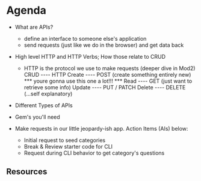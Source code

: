 # Agenda
- What are APIs?
    - define an interface to someone else's application
    - send requests (just like we do in the browser) and get data back
- High level HTTP and HTTP Verbs; How those relate to CRUD
    - HTTP is the protocol we use to make requests (deeper dive in Mod2)
    CRUD ---- HTTP 
    Create ---- POST (create something entirely new)
    *** youre gonna use this one a lot!!! *** Read ---- GET (just want to retrieve some info)
    Update ---- PUT / PATCH 
    Delete ---- DELETE (...self explanatory)

- Different Types of APIs
- Gem's you'll need
- Make requests in our little jeopardy-ish app. Action Items (AIs) below:
  - Initial request to seed categories 
  - Break & Review starter code for CLI
  - Request during CLI behavior to get category's questions 



## Resources
<!-- - [jservice trivia](http://jservice.io/) -->

